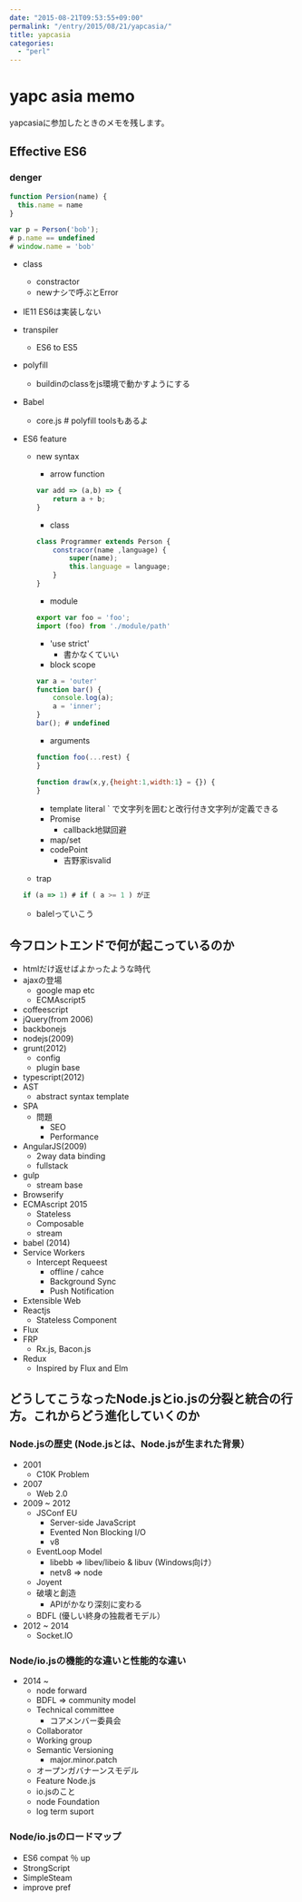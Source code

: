 ```yaml
---
date: "2015-08-21T09:53:55+09:00"
permalink: "/entry/2015/08/21/yapcasia/"
title: yapcasia
categories:
  - "perl"
---
```

# yapc asia memo

yapcasiaに参加したときのメモを残します。

## Effective ES6

### denger

```javascript
function Persion(name) {
  this.name = name
}

var p = Person('bob');
# p.name == undefined
# window.name = 'bob'
```

- class
  - constractor
  - newナシで呼ぶとError
- IE11 ES6は実装しない
- transpiler
  - ES6 to ES5
- polyfill
  - buildinのclassをjs環境で動かすようにする
- Babel
  - core.js # polyfill toolsもあるよ

- ES6 feature
  - new syntax
    - arrow function
    ```javascript
    var add => (a,b) => {
        return a + b;
    }
    ```

    - class

    ```javascript
    class Programmer extends Person {
        constracor(name ,language) {
            super(name);
            this.language = language;
        }
    }
    ```

    - module

    ```javascript
    export var foo = 'foo';
    import (foo) from './module/path'
    ```

    - 'use strict'
      - 書かなくていい
    - block scope

    ```javascript
    var a = 'outer'
    function bar() {
        console.log(a);
        a = 'inner';
    }
    bar(); # undefined
    ```

    - arguments

    ```javascript
    function foo(...rest) {
    }
    ```
    ```javascript
    function draw(x,y,{height:1,width:1} = {}) {
    }
    ```

    - template literal
      \` で文字列を囲むと改行付き文字列が定義できる
    - Promise
      - callback地獄回避
    - map/set
    - codePoint
      - 吉野家isvalid
  - trap

  ```javascript
  if (a => 1) # if ( a >= 1 ) が正
  ```
  - balelっていこう

## 今フロントエンドで何が起こっているのか

- htmlだけ返せばよかったような時代
- ajaxの登場
  - google map etc
  - ECMAscript5
- coffeescript
- jQuery(from 2006)
- backbonejs
- nodejs(2009)
- grunt(2012)
  - config
  - plugin base
- typescript(2012)
- AST
  - abstract syntax template
- SPA
  - 問題
    - SEO
    - Performance
- AngularJS(2009)
  - 2way data binding
  - fullstack
- gulp
  - stream base
- Browserify
- ECMAscript 2015
  - Stateless
  - Composable
  - stream
- babel (2014)
- Service Workers
  - Intercept Requeest
    - offline / cahce
    - Background Sync
    - Push Notification
- Extensible Web
- Reactjs
  - Stateless Component
- Flux
- FRP
  - Rx.js, Bacon.js
- Redux
  - Inspired by Flux and Elm

## どうしてこうなったNode.jsとio.jsの分裂と統合の行方。これからどう進化していくのか

### Node.jsの歴史 (Node.jsとは、Node.jsが生まれた背景）

- 2001
  - C10K Problem
- 2007
  - Web 2.0
- 2009 ~ 2012
  - JSConf EU
    - Server-side JavaScript
    - Evented Non Blocking I/O
    - v8
  - EventLoop Model
    - libebb => libev/libeio & libuv (Windows向け）
    - netv8 => node
  - Joyent
  - 破壊と創造
    - APIがかなり深刻に変わる
  - BDFL (優しい終身の独裁者モデル）
- 2012 ~ 2014
  - Socket.IO

### Node/io.jsの機能的な違いと性能的な違い

- 2014 ~
  - node forward
  - BDFL => community model
  - Technical committee
    - コアメンバー委員会
  - Collaborator
  - Working group
  - Semantic Versioning
    - major.minor.patch
  - オープンガバナーンスモデル
  - Feature Node.js
  - io.jsのこと
  - node Foundation
  - log term suport

### Node/io.jsのロードマップ

- ES6 compat ％ up
- StrongScript
- SimpleSteam
- improve pref

